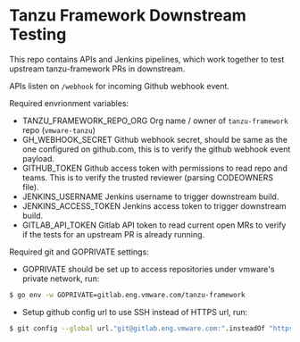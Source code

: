 Tanzu Framework Downstream Testing
==================================

This repo contains APIs and Jenkins pipelines, which work together to
test upstream tanzu-framework PRs in downstream.

APIs listen on `/webhook` for incoming Github webhook event.

Required envrionment variables:
- TANZU_FRAMEWORK_REPO_ORG
   Org name / owner of `tanzu-framework` repo (`vmware-tanzu`)
-	GH_WEBHOOK_SECRET
   Github webhook secret, should be same as the one configured on github.com, this is to verify the github webhook event payload.
-	GITHUB_TOKEN
   Github access token with permissions to read repo and teams. This is to verify the trusted reviewer (parsing CODEOWNERS file).
-	JENKINS_USERNAME
   Jenkins username to trigger downstream build.
-	JENKINS_ACCESS_TOKEN
  Jenkins access token to trigger downstream build.
-	GITLAB_API_TOKEN
  Gitlab API token to read current open MRs to verify if the tests for an upstream PR is already running.

Required git and GOPRIVATE settings:

- GOPRIVATE should be set up to access repositories under vmware's private network, run:
```Bash
$ go env -w GOPRIVATE=gitlab.eng.vmware.com/tanzu-framework
```
- Setup github config url to use SSH instead of HTTPS url, run:
```Bash
$ git config --global url."git@gitlab.eng.vmware.com:".insteadOf "https://gitlab.eng.vmware.com/"
```
